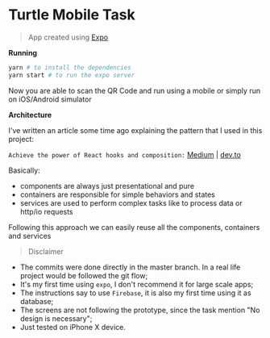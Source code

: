 # Turtle Mobile Task

> App created using [Expo](https://expo.io/)

**Running**

```sh
yarn # to install the dependencies
yarn start # to run the expo server
```

Now you are able to scan the QR Code and run using a mobile or simply run on iOS/Android simulator

**Architecture**

I've written an article some time ago explaining the pattern that I used in this project:

`Achieve the power of React hooks and composition:`
[Medium](https://medium.com/@arojunior/achieve-the-power-of-react-hooks-and-composition-2de6c9ee4706) | [dev.to](https://dev.to/arojunior/achieve-the-power-of-react-hooks-and-composition-1ffo)

Basically: 
- components are always just presentational and pure
- containers are responsible for simple behaviors and states
- services are used to perform complex tasks like to process data or http/io requests

Following this approach we can easily reuse all the components, containers and services

> Disclaimer
- The commits were done directly in the master branch. In a real life project would be followed the git flow;
- It's my first time using `expo`, I don't recommend it for large scale apps;
- The instructions say to use `Firebase`, it is also my first time using it as database;
- The screens are not following the prototype, since the task mention "No design is necessary";
- Just tested on iPhone X device.